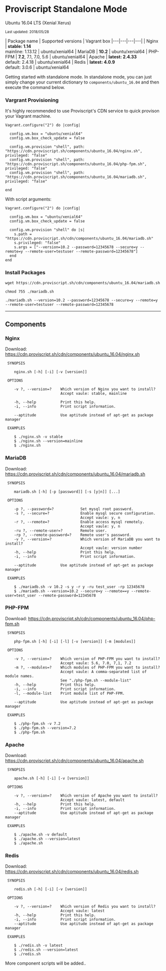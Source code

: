 # Proviscript Standalone Mode

Ubuntu 16.04 LTS (Xenial Xerus)

<small>Last updated: 2018/05/28</small>



| Package name  | Supported versions | Vagrant box 
|---|---|---|---|
|  Nginx | **stable: 1.14**<br />mainline: 1.13.12 | ubuntu/xenial64 
|  MariaDB |  **10.2** | ubuntu/xenial64 
|  PHP-FPM |  **7.2**, 7.1, 7.0, 5.6 | ubuntu/xenial64 
|  Apache |  **latest: 2.4.33**<br />default: 2.4.18 | ubuntu/xenial64 
|  Redis |  **latest: 4.0.9**<br />default: 3.0.6 | ubuntu/xenial64 

Getting started with standalone mode. In standalone mode, you can just simply change your current dictionary to `components/ubuntu_16.04` and then execute the command below.

### Vargrant Provisioning

It's highly recommended to use Proviscript's CDN service to quick provison your Vagrant machine.

```shell
Vagrant.configure("2") do |config|
  
  config.vm.box = "ubuntu/xenial64"
  config.vm.box_check_update = false

  config.vm.provision "shell", path: "https://cdn.proviscript.sh/components/ubuntu_16.04/nginx.sh", privileged: "false"
  config.vm.provision "shell", path: "https://cdn.proviscript.sh/components/ubuntu_16.04/php-fpm.sh", privileged: "false"
  config.vm.provision "shell", path: "https://cdn.proviscript.sh/components/ubuntu_16.04/mariadb.sh", privileged: "false"
  
end
```

With script arguments:

```shell
Vagrant.configure("2") do |config|
  
  config.vm.box = "ubuntu/xenial64"
  config.vm.box_check_update = false

  config.vm.provision "shell" do |s|
    s.path = "https://cdn.proviscript.sh/cdn/components/ubuntu_16.04/mariadb.sh"
	s.privileged: "false"
    s.args = ["--version=10.2 --password=12345678 --secure=y --remote=y --remote-user=testuser --remote-password=12345678"]
  end
end
```

### Install Packages

```shell
wget https://cdn.proviscript.sh/cdn/components/ubuntu_16.04/mariadb.sh
```
```shell
chmod 755 ./mariadb.sh
```
```shell
./mariadb.sh --version=10.2 --password=12345678 --secure=y --remote=y --remote-user=testuser --remote-password=12345678
```

---

## Components

### Nginx

Download:
https://cdn.proviscript.sh/cdn/components/ubuntu_16.04/nginx.sh

```
 SYNOPSIS

    nginx.sh [-h] [-i] [-v [version]]

 OPTIONS

    -v ?, --version=?    Which version of Nginx you want to install?
                         Accept vaule: stable, mainline
                         
    -h, --help           Print this help.
    -i, --info           Print script information.

    --aptitude           Use aptitude instead of apt-get as package manager

 EXAMPLES

    $ ./nginx.sh -v stable
    $ ./nginx.sh --version=mainline
    $ ./nginx.sh
```

### MariaDB

Download:
https://cdn.proviscript.sh/cdn/components/ubuntu_16.04/mariadb.sh


```
 SYNOPSIS

    mariadb.sh [-h] [-p [password]] [-s [y|n]] [...]

 OPTIONS

    -p ?, --password=?            Set mysql root password.
    -s ?, --secure=?              Enable mysql secure configuration.
                                  Accept vaule: y, n
    -r ?, --remote=?              Enable access mysql remotely.
                                  Accept vaule: y, n
    -ru ?, --remote-user=?        Remote user.
    -rp ?, --remote-password=?    Remote user's password.
    -v ?, --version=?             Which version of MariaDB you want to install?
                                  Accept vaule: version number
    -h, --help                    Print this help.
    -i, --info                    Print script information.

    --aptitude           Use aptitude instead of apt-get as package manager

 EXAMPLES

    $ ./mariadb.sh -v 10.2 -s y -r y -ru test_user -rp 12345678
    $ ./mariadb.sh --version=10.2 --secure=y --remote==y --remote-user=test_user --remote-password=12345678

```
### PHP-FPM

Download:
https://cdn.proviscript.sh/cdn/components/ubuntu_16.04/php-fpm.sh

```
 SYNOPSIS

    php-fpm.sh [-h] [-i] [-l] [-v [version]] [-m [modules]]

 OPTIONS

    -v ?, --version=?    Which version of PHP-FPM you want to install?
                         Accept vaule: 5.6, 7.0, 7,1, 7.2
    -m ?, --modules=?    Which modules of PHP-FPM you want to install?
                         Accept vaule: A comma-separated list of module names.
                         See "./php-fpm.sh --module-list"
    -h, --help           Print this help.
    -i, --info           Print script information.
    -l, --module-list    Print module list of PHP-FPM.

    --aptitude           Use aptitude instead of apt-get as package manager

 EXAMPLES

    $ ./php-fpm.sh -v 7.2
    $ ./php-fpm.sh --version=7.2
    $ ./php-fpm.sh
```

### Apache

Download:
https://cdn.proviscript.sh/cdn/components/ubuntu_16.04/apache.sh

```
 SYNOPSIS

    apache.sh [-h] [-i] [-v [version]]

 OPTIONS

    -v ?, --version=?    Which version of Apache you want to install?
                         Accept vaule: latest, default
    -h, --help           Print this help.
    -i, --info           Print script information.
    --aptitude           Use aptitude instead of apt-get as package manager

 EXAMPLES

    $ ./apache.sh -v default
    $ ./apache.sh --version=latest
    $ ./apache.sh

```

### Redis

Download:
https://cdn.proviscript.sh/cdn/components/ubuntu_16.04/redis.sh

```
 SYNOPSIS

    redis.sh [-h] [-i] [-v [version]]

 OPTIONS

    -v ?, --version=?    Which version of Redis you want to install?
                         Accept vaule: latest
    -h, --help           Print this help.
    -i, --info           Print script information.
    --aptitude           Use aptitude instead of apt-get as package manager

 EXAMPLES

    $ ./redis.sh -v latest
    $ ./redis.sh --version=latest
    $ ./redis.sh

```

More component scripts will be added..
